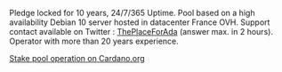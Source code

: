 Pledge locked for 10 years, 24/7/365 Uptime. Pool based on a high availability Debian 10 server hosted in datacenter France OVH. 
Support contact available on Twitter : <a href="https://twitter.com/ThePlaceForAda">ThePlaceForAda</a> (answer max. in 2 hours). 
Operator with more than 20 years experience.





<a href="https://cardano.org/stake-pool-operation/">Stake pool operation on Cardano.org</a>


